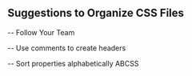 ## Suggestions to Organize CSS Files

-- Follow Your Team

-- Use comments to create headers

-- Sort properties alphabetically ABCSS
